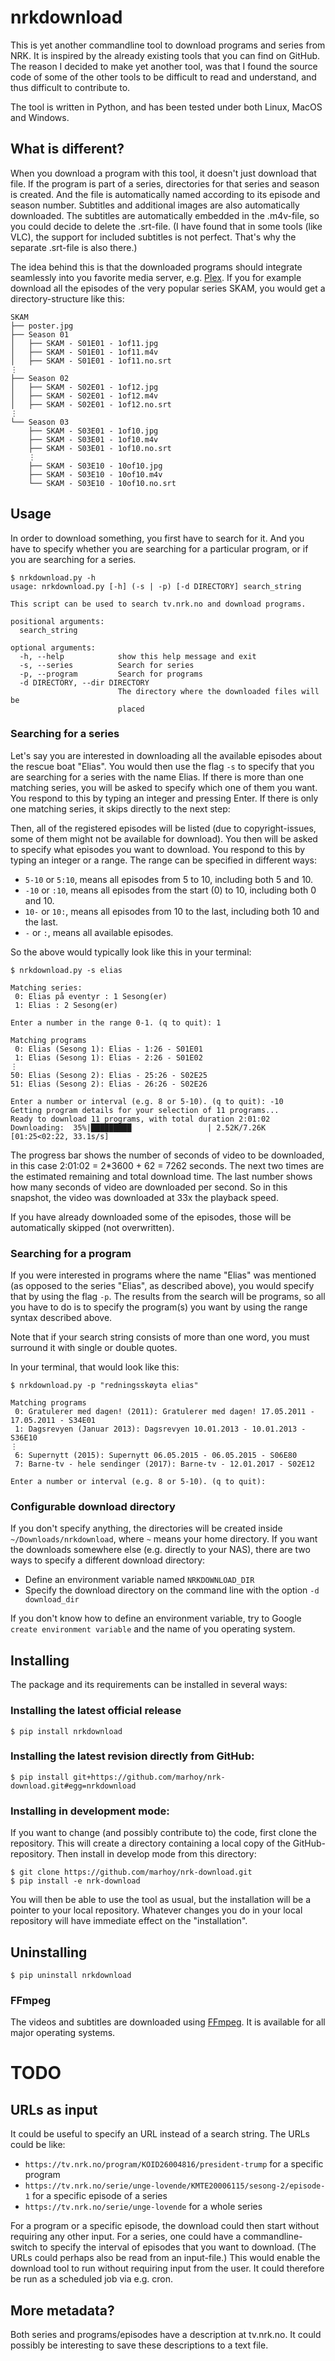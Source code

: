 # nrkdownload

This is yet another commandline tool to download programs and series from NRK. It is inspired by the already existing tools that you can find on GitHub. The reason I decided to make yet another tool, was that I found the source code of some of the other tools to be difficult to read and understand, and thus difficult to contribute to.

The tool is written in Python, and has been tested under both Linux, MacOS and Windows.

## What is different?
When you download a program with this tool, it doesn't just download that file. If the program is part of a series, directories for that series and season is created. And the file is automatically named according to its episode and season number. Subtitles and additional images are also automatically downloaded. The subtitles are automatically embedded in the .m4v-file, so you could decide to delete the .srt-file. (I have found that in some tools (like VLC), the support for included subtitles is not perfect. That's why the separate .srt-file is also there.)

The idea behind this is that the downloaded programs should integrate seamlessly into you favorite media server, e.g. [Plex](http://www.plex.tv). If you for example download all the episodes of the very popular series SKAM, you would get a directory-structure like this: 

```
SKAM
├── poster.jpg
├── Season 01
│   ├── SKAM - S01E01 - 1of11.jpg
│   ├── SKAM - S01E01 - 1of11.m4v
│   ├── SKAM - S01E01 - 1of11.no.srt
⋮
├── Season 02
│   ├── SKAM - S02E01 - 1of12.jpg
│   ├── SKAM - S02E01 - 1of12.m4v
│   ├── SKAM - S02E01 - 1of12.no.srt
⋮
└── Season 03
    ├── SKAM - S03E01 - 1of10.jpg
    ├── SKAM - S03E01 - 1of10.m4v
    ├── SKAM - S03E01 - 1of10.no.srt
    ⋮
    ├── SKAM - S03E10 - 10of10.jpg
    ├── SKAM - S03E10 - 10of10.m4v
    └── SKAM - S03E10 - 10of10.no.srt
```

## Usage
In order to download something, you first have to search for it. And you have to specify whether you are searching for a particular program, or if you are searching for a series.
```
$ nrkdownload.py -h
usage: nrkdownload.py [-h] (-s | -p) [-d DIRECTORY] search_string

This script can be used to search tv.nrk.no and download programs.

positional arguments:
  search_string

optional arguments:
  -h, --help            show this help message and exit
  -s, --series          Search for series
  -p, --program         Search for programs
  -d DIRECTORY, --dir DIRECTORY
                        The directory where the downloaded files will be
                        placed
```

### Searching for a series
Let's say you are interested in downloading all the available episodes about the rescue boat "Elias". You would then use the flag `-s` to specify that you are searching for a series with the name Elias. If there is more than one matching series, you will be asked to specify which one of them you want. You respond to this by typing an integer and pressing Enter. If there is only one matching series, it skips directly to the next step:

Then, all of the registered episodes will be listed (due to copyright-issues, some of them might not be available for download). You then will be asked to specify what episodes you want to download. You respond to this by typing an integer or a range. The range can be specified in different ways:
- `5-10` or `5:10`, means all episodes from 5 to 10, including both 5 and 10.
- `-10` or `:10`, means all episodes from the start (0) to 10, including both 0 and 10.
- `10-` or `10:`, means all episodes from 10 to the last, including both 10 and the last.
- `-` or `:`, means all available episodes.

So the above would typically look like this in your terminal:
```
$ nrkdownload.py -s elias

Matching series:
 0: Elias på eventyr : 1 Sesong(er)
 1: Elias : 2 Sesong(er)

Enter a number in the range 0-1. (q to quit): 1

Matching programs
 0: Elias (Sesong 1): Elias - 1:26 - S01E01
 1: Elias (Sesong 1): Elias - 2:26 - S01E02
⋮
50: Elias (Sesong 2): Elias - 25:26 - S02E25
51: Elias (Sesong 2): Elias - 26:26 - S02E26

Enter a number or interval (e.g. 8 or 5-10). (q to quit): -10
Getting program details for your selection of 11 programs...
Ready to download 11 programs, with total duration 2:01:02
Downloading:  35%|█████████                 | 2.52K/7.26K [01:25<02:22, 33.1s/s]
```
The progress bar shows the number of seconds of video to be downloaded, in this case 2:01:02 = 2*3600 + 62 = 7262 seconds. The next two times are the estimated remaining and total download time. The last number shows how many seconds of video are downloaded per second. So in this snapshot, the video was downloaded at 33x the playback speed. 

If you have already downloaded some of the episodes, those will be automatically skipped (not overwritten).

### Searching for a program
If you were interested in programs where the name "Elias" was mentioned (as opposed to the series "Elias", as described above), you would specify that by using the flag `-p`. The results from the search will be programs, so all you have to do is to specify the program(s) you want by using the range syntax described above.

Note that if your search string consists of more than one word, you must surround it with single or double quotes.

In your terminal, that would look like this:
```
$ nrkdownload.py -p "redningsskøyta elias"

Matching programs
 0: Gratulerer med dagen! (2011): Gratulerer med dagen! 17.05.2011 - 17.05.2011 - S34E01
 1: Dagsrevyen (Januar 2013): Dagsrevyen 10.01.2013 - 10.01.2013 - S36E10
⋮
 6: Supernytt (2015): Supernytt 06.05.2015 - 06.05.2015 - S06E80
 7: Barne-tv - hele sendinger (2017): Barne-tv - 12.01.2017 - S02E12

Enter a number or interval (e.g. 8 or 5-10). (q to quit): 
```

### Configurable download directory
If you don't specify anything, the directories will be created inside `~/Downloads/nrkdownload`, where `~` means your home directory. If you want the downloads somewhere else (e.g. directly to your NAS), there are two ways to specify a different download directory:
- Define an environment variable named `NRKDOWNLOAD_DIR`
- Specify the download directory on the command line with the option `-d download_dir`

If you don't know how to define an environment variable, try to Google `create environment variable` and the name of you operating system.

## Installing
The package and its requirements can be installed in several ways:

### Installing the latest official release
```
$ pip install nrkdownload
```

### Installing the latest revision directly from GitHub:
```
$ pip install git+https://github.com/marhoy/nrk-download.git#egg=nrkdownload
```

### Installing in development mode:
If you want to change (and possibly contribute to) the code, first clone the repository. This will create a directory containing a local copy of the GitHub-repository. Then install in develop mode from this directory:
```
$ git clone https://github.com/marhoy/nrk-download.git
$ pip install -e nrk-download
```
You will then be able to use the tool as usual, but the installation will be a pointer to your local repository. Whatever changes you do in your local repository will have immediate effect on the "installation".

## Uninstalling
```
$ pip uninstall nrkdownload
```


### FFmpeg
The videos and subtitles are downloaded using [FFmpeg](https://ffmpeg.org/). It is available for all major operating systems.


# TODO
## URLs as input
It could be useful to specify an URL instead of a search string. The URLs could be like:
- `https://tv.nrk.no/program/KOID26004816/president-trump` for a specific program 
- `https://tv.nrk.no/serie/unge-lovende/KMTE20006115/sesong-2/episode-1` for a specific episode of a series
- `https://tv.nrk.no/serie/unge-lovende` for a whole series

For a program or a specific episode, the download could then start without requiring any other input. For a series, one could have a commandline-switch to specify the interval of episodes that you want to download. (The URLs could perhaps also be read from an input-file.) This would enable the download tool to run without requiring input from the user. It could therefore be run as a scheduled job via e.g. cron.

## More metadata?
Both series and programs/episodes have a description at tv.nrk.no. It could possibly be interesting to save these descriptions to a text file.
